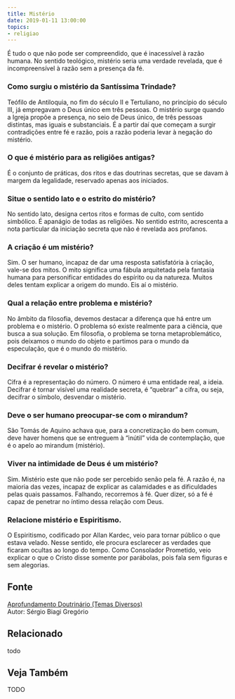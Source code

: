 ```yaml
---
title: Mistério
date: 2019-01-11 13:00:00
topics: 
- religiao
---
```


É tudo o que não pode ser compreendido, que é inacessível à razão humana. No
sentido teológico, mistério seria uma verdade revelada, que é incompreensível à
razão sem a presença da fé.

### Como surgiu o mistério da Santíssima Trindade?
Teófilo de Antiloquia, no fim do século II e Tertuliano, no princípio do
século III, já empregavam o Deus único em três pessoas. O mistério surge
quando a Igreja propõe a presença, no seio de Deus único, de três
pessoas distintas, mas iguais e substanciais. É a partir daí que começam
a surgir contradições entre fé e razão, pois a razão poderia levar à
negação do mistério.

### O que é mistério para as religiões antigas?
É o conjunto de práticas, dos ritos e das doutrinas secretas, que se
davam à margem da legalidade, reservado apenas aos iniciados.

### Situe o sentido lato e o estrito do mistério?
No sentido lato, designa certos ritos e formas de culto, com sentido
simbólico. É apanágio de todas as religiões. No sentido estrito,
acrescenta a nota particular da iniciação secreta que não é revelada aos
profanos.

### A criação é um mistério?
Sim. O ser humano, incapaz de dar uma resposta satisfatória à criação,
vale-se dos mitos. O mito significa uma fábula arquitetada pela fantasia
humana para personificar entidades do espírito ou da natureza. Muitos
deles tentam explicar a origem do mundo. Eis aí o mistério.

### Qual a relação entre problema e mistério?
No âmbito da filosofia, devemos destacar a diferença que há entre um
problema e o mistério. O problema só existe realmente para a ciência,
que busca a sua solução. Em filosofia, o problema se torna
metaproblemático, pois deixamos o mundo do objeto e partimos para o
mundo da especulação, que é o mundo do mistério.

### Decifrar é revelar o mistério?
Cifra é a representação do número. O número é uma entidade real, a
ideia. Decifrar é tornar visível uma realidade secreta, é “quebrar” a
cifra, ou seja, decifrar o símbolo, desvendar o mistério.

### Deve o ser humano preocupar-se com o mirandum?
São Tomás de Aquino achava que, para a concretização do bem comum, deve
haver homens que se entreguem à “inútil” vida de contemplação, que é o
apelo ao mirandum (mistério).

### Viver na intimidade de Deus é um mistério?
Sim. Mistério este que não pode ser percebido senão pela fé. A razão é,
na maioria das vezes, incapaz de explicar as calamidades e as
dificuldades pelas quais passamos. Falhando, recorremos à fé. Quer
dizer, só a fé é capaz de penetrar no íntimo dessa relação com Deus.

### Relacione mistério e Espiritismo.

O Espiritismo, codificado por Allan Kardec, veio para tornar público o
que estava velado. Nesse sentido, ele procura esclarecer as verdades que
ficaram ocultas ao longo do tempo. Como Consolador Prometido, veio
explicar o que o Cristo disse somente por parábolas, pois fala sem
figuras e sem alegorias.

## Fonte
[Aprofundamento Doutrinário (Temas Diversos)](https://sites.google.com/view/aprofundamentodoutrinario/mistério)  
Autor: Sérgio Biagi Gregório



## Relacionado
todo

## Veja Também
TODO


